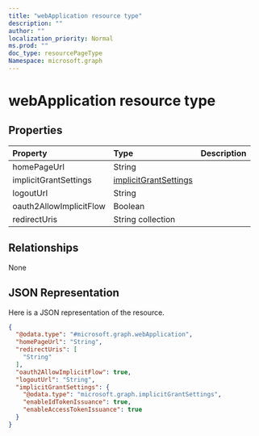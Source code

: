 ```yaml
---
title: "webApplication resource type"
description: ""
author: ""
localization_priority: Normal
ms.prod: ""
doc_type: resourcePageType
Namespace: microsoft.graph
---
```



# webApplication resource type



## Properties
|Property|Type|Description|
|:---|:---|:---|
|homePageUrl|String||
|implicitGrantSettings|[implicitGrantSettings](../resources/implicitGrantSettings.md)||
|logoutUrl|String||
|oauth2AllowImplicitFlow|Boolean||
|redirectUris|String collection||

## Relationships
None

## JSON Representation
Here is a JSON representation of the resource.
<!-- {
  "blockType": "resource",
  "@odata.type": "microsoft.graph.webApplication"
}
-->
``` json
{
  "@odata.type": "#microsoft.graph.webApplication",
  "homePageUrl": "String",
  "redirectUris": [
    "String"
  ],
  "oauth2AllowImplicitFlow": true,
  "logoutUrl": "String",
  "implicitGrantSettings": {
    "@odata.type": "microsoft.graph.implicitGrantSettings",
    "enableIdTokenIssuance": true,
    "enableAccessTokenIssuance": true
  }
}
```

